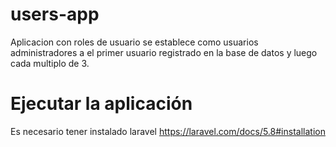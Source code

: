 # users-app

Aplicacion con roles de usuario se establece como usuarios administradores a el primer usuario registrado en la base de datos y luego cada multiplo de 3.

# Ejecutar la aplicación
Es necesario tener instalado laravel https://laravel.com/docs/5.8#installation
